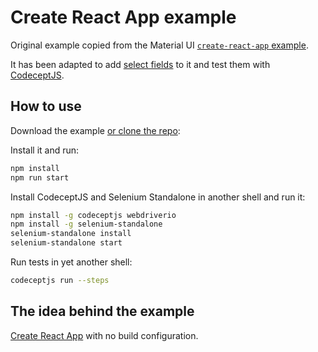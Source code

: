 # Create React App example

Original example copied from the Material UI [`create-react-app` example](https://github.com/mui-org/material-ui/examples/create-react-app).

It has been adapted to add [select fields](https://material-ui.com/demos/selects/) to it and test them with [CodeceptJS](https://codecept.io).

## How to use

Download the example [or clone the repo](https://github.com/xavierguarch/codecept_mui_example_1):

Install it and run:

```bash
npm install
npm run start
```

Install CodeceptJS and Selenium Standalone in another shell and run it:

```bash
npm install -g codeceptjs webdriverio
npm install -g selenium-standalone
selenium-standalone install
selenium-standalone start
```

Run tests in yet another shell:

```bash
codeceptjs run --steps
```

## The idea behind the example

[Create React App](https://github.com/facebookincubator/create-react-app) with no build configuration.
